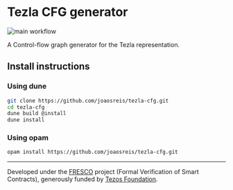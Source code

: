 # Tezla CFG generator

![main workflow](https://github.com/joaosreis/tezla-cfg/actions/workflows/main.yml/badge.svg)

A Control-flow graph generator for the Tezla representation.

## Install instructions

### Using dune

```bash
git clone https://github.com/joaosreis/tezla-cfg.git
cd tezla-cfg
dune build @install
dune install
```

### Using opam

```bash
opam install https://github.com/joaosreis/tezla-cfg.git
```

---

Developed under the [FRESCO](https://release.di.ubi.pt/projects/fresco.html) project
(Formal Verification of Smart Contracts), generously funded by [Tezos
Foundation](https://tezos.foundation).
